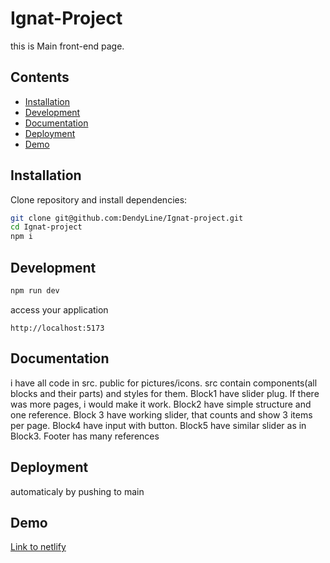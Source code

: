 # Ignat-Project
this is Main front-end page.

## Contents

- [Installation](#installation)
- [Development](#development)
- [Documentation](#documentation)
- [Deployment](#deployment)
- [Demo](#demo)


## Installation

Clone repository and install dependencies:

```bash
git clone git@github.com:DendyLine/Ignat-project.git
cd Ignat-project
npm i
```

## Development

```bash
npm run dev
```
access your application

```
http://localhost:5173
```
## Documentation

i have all code in src. public for pictures/icons. src contain components(all blocks and their parts) and styles for them. Block1 have slider plug. If there was more pages, i would make it work. Block2 have simple structure and one reference. Block 3 have working slider, that counts and show 3 items per page. Block4 have input with button. Block5 have similar slider as in Block3. Footer has many references  

## Deployment

automaticaly by pushing to main

## Demo

[Link to netlify](https://main--kaleidoscopic-sorbet-02bdaa.netlify.app/)